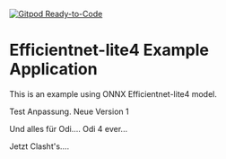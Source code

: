 [![Gitpod Ready-to-Code](https://img.shields.io/badge/Gitpod-Ready--to--Code-blue?logo=gitpod)](https://gitpod.io/from-referrer/) 

# Efficientnet-lite4 Example Application

This is an example using ONNX Efficientnet-lite4 model.

Test Anpassung. Neue Version 1

Und alles für Odi.... Odi 4 ever...

Jetzt Clasht's....